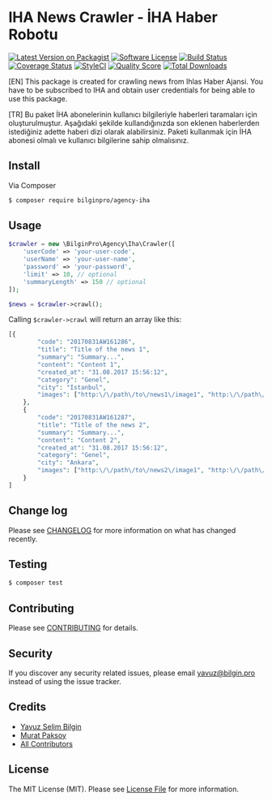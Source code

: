 # IHA News Crawler - İHA Haber Robotu

[![Latest Version on Packagist][ico-version]][link-packagist]
[![Software License][ico-license]](LICENSE.md)
[![Build Status][ico-travis]][link-travis]
[![Coverage Status][ico-scrutinizer]][link-scrutinizer]
[![StyleCI](https://styleci.io/repos/102001684/shield?branch=master)](https://styleci.io/repos/102001684)
[![Quality Score][ico-code-quality]][link-code-quality]
[![Total Downloads][ico-downloads]][link-downloads]

[EN] This package is created for crawling news from Ihlas Haber Ajansi. You have to be subscribed to IHA and obtain user credentials for being able to use this package.

[TR] Bu paket İHA abonelerinin kullanıcı bilgileriyle haberleri taramaları için oluşturulmuştur. Aşağıdaki şekilde kullandığınızda son eklenen haberlerden istediğiniz adette haberi dizi olarak alabilirsiniz. Paketi kullanmak için İHA abonesi olmalı ve kullanıcı bilgilerine sahip olmalısınız.





## Install

Via Composer

``` bash
$ composer require bilginpro/agency-iha
```

## Usage

``` php
$crawler = new \BilginPro\Agency\Iha\Crawler([
    'userCode' => 'your-user-code',
    'userName' => 'your-user-name',
    'password' => 'your-password',
    'limit' => 10, // optional
    'summaryLength' => 150 // optional
]);

$news = $crawler->crawl();
```
Calling `$crawler->crawl` will return an array like this:

```php
[{
		"code": "20170831AW161286",
		"title": "Title of the news 1",
		"summary": "Summary...",
		"content": "Content 1",
		"created_at": "31.08.2017 15:56:12",
		"category": "Genel",
		"city": "Istanbul",
		"images": ["http:\/\/path\/to\/news1\/image1", "http:\/\/path\/to\/news1\/image2"]
	},
	{
		"code": "20170831AW161287",
		"title": "Title of the news 2",
		"summary": "Summary...",
		"content": "Content 2",
		"created_at": "31.08.2017 15:56:12",
		"category": "Genel",
		"city": "Ankara",
		"images": ["http:\/\/path\/to\/news2\/image1", "http:\/\/path\/to\/news2\/image2"]
	}
]
```
## Change log

Please see [CHANGELOG](CHANGELOG.md) for more information on what has changed recently.

## Testing

``` bash
$ composer test
```

## Contributing

Please see [CONTRIBUTING](CONTRIBUTING.md) for details.

## Security

If you discover any security related issues, please email yavuz@bilgin.pro instead of using the issue tracker.

## Credits

- [Yavuz Selim Bilgin][link-ysb]
- [Murat Paksoy][link-mp]
- [All Contributors][link-contributors]

## License

The MIT License (MIT). Please see [License File](LICENSE.md) for more information.

[ico-version]: https://img.shields.io/packagist/v/bilginpro/agency-iha.svg?style=flat-square
[ico-license]: https://img.shields.io/badge/license-MIT-brightgreen.svg?style=flat-square
[ico-travis]: https://img.shields.io/travis/bilginpro/agency-iha/master.svg?style=flat-square
[ico-scrutinizer]: https://img.shields.io/scrutinizer/coverage/g/bilginpro/agency-iha.svg?style=flat-square
[ico-code-quality]: https://img.shields.io/scrutinizer/g/bilginpro/agency-iha.svg?style=flat-square
[ico-downloads]: https://img.shields.io/packagist/dt/bilginpro/agency-iha.svg?style=flat-square

[link-packagist]: https://packagist.org/packages/bilginpro/agency-iha
[link-travis]: https://travis-ci.org/bilginpro/agency-iha
[link-scrutinizer]: https://scrutinizer-ci.com/g/bilginpro/agency-iha/code-structure
[link-code-quality]: https://scrutinizer-ci.com/g/bilginpro/agency-iha
[link-downloads]: https://packagist.org/packages/bilginpro/agency-iha
[link-ysb]: https://github.com/ysb
[link-mp]: https://github.com/slavesoul
[link-contributors]: ../../contributors
